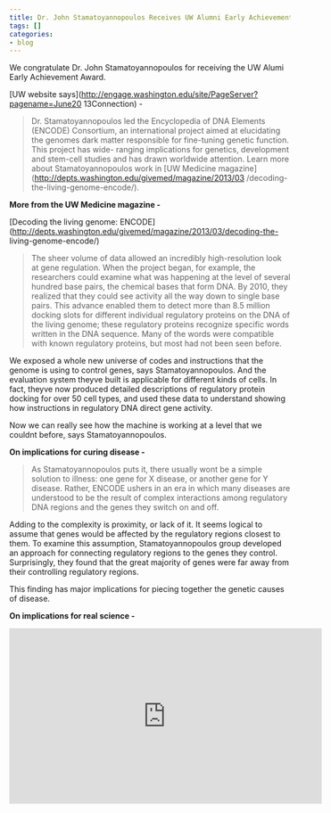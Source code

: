 ```yaml
---
title: Dr. John Stamatoyannopoulos Receives UW Alumni Early Achievement Award (2013)
tags: []
categories:
- blog
---
```

We congratulate Dr. John Stamatoyannopoulos for receiving the UW Alumi Early
Achievement Award.
<!--more-->

[UW website says](http://engage.washington.edu/site/PageServer?pagename=June20
13Connection) \-

> Dr. Stamatoyannopoulos led the Encyclopedia of DNA Elements (ENCODE)
Consortium, an international project aimed at elucidating the genomes dark
matter responsible for fine-tuning genetic function. This project has wide-
ranging implications for genetics, development and stem-cell studies and has
drawn worldwide attention. Learn more about Stamatoyannopoulos work in [UW
Medicine magazine](http://depts.washington.edu/givemed/magazine/2013/03
/decoding-the-living-genome-encode/).

**More from the UW Medicine magazine -**

[Decoding the living genome:
ENCODE](http://depts.washington.edu/givemed/magazine/2013/03/decoding-the-
living-genome-encode/)

> The sheer volume of data allowed an incredibly high-resolution look at gene
regulation. When the project began, for example, the researchers could examine
what was happening at the level of several hundred base pairs, the chemical
bases that form DNA. By 2010, they realized that they could see activity all
the way down to single base pairs. This advance enabled them to detect more
than 8.5 million docking slots for different individual regulatory proteins on
the DNA of the living genome; these regulatory proteins recognize specific
words written in the DNA sequence. Many of the words were compatible with
known regulatory proteins, but most had not been seen before.

We exposed a whole new universe of codes and instructions that the genome is
using to control genes, says Stamatoyannopoulos. And the evaluation system
theyve built is applicable for different kinds of cells. In fact, theyve now
produced detailed descriptions of regulatory protein docking for over 50 cell
types, and used these data to understand showing how instructions in
regulatory DNA direct gene activity.

Now we can really see how the machine is working at a level that we couldnt
before, says Stamatoyannopoulos.

**On implications for curing disease -**

> As Stamatoyannopoulos puts it, there usually wont be a simple solution to
illness: one gene for X disease, or another gene for Y disease. Rather, ENCODE
ushers in an era in which many diseases are understood to be the result of
complex interactions among regulatory DNA regions and the genes they switch on
and off.

Adding to the complexity is proximity, or lack of it. It seems logical to
assume that genes would be affected by the regulatory regions closest to them.
To examine this assumption, Stamatoyannopoulos group developed an approach for
connecting regulatory regions to the genes they control. Surprisingly, they
found that the great majority of genes were far away from their controlling
regulatory regions.

This finding has major implications for piecing together the genetic causes of
disease.

**On implications for real science -**

<iframe width="560" height="315" src="http://www.youtube.com/embed/HttF5HVYtlQ" frameborder="0"> </iframe>
